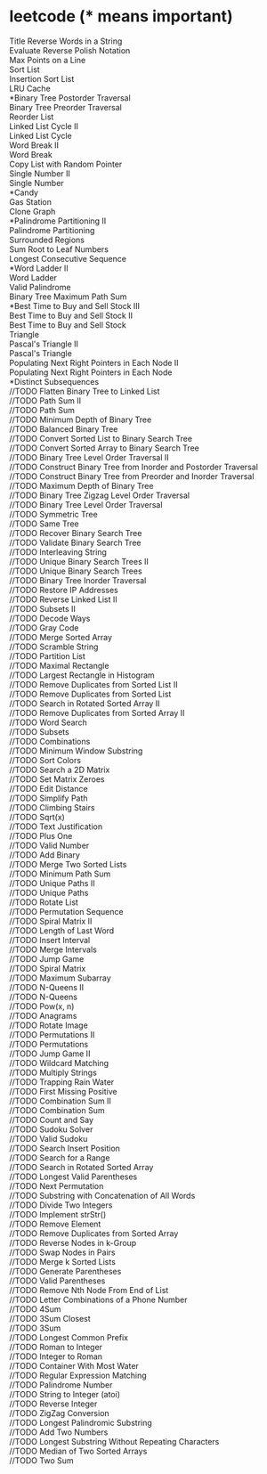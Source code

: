 leetcode (* means important)
========
Title
Reverse Words in a String<br>
Evaluate Reverse Polish Notation<br>
Max Points on a Line<br>
Sort List<br>
Insertion Sort List<br>
LRU Cache<br>
*Binary Tree Postorder Traversal<br>
Binary Tree Preorder Traversal<br>
Reorder List<br>
Linked List Cycle II<br>
Linked List Cycle<br>
Word Break II<br>
Word Break<br>
Copy List with Random Pointer<br>
Single Number II<br>
Single Number<br>
*Candy<br>
Gas Station<br>
Clone Graph<br>
*Palindrome Partitioning II<br>
Palindrome Partitioning<br>
Surrounded Regions<br>
Sum Root to Leaf Numbers<br>
Longest Consecutive Sequence<br>
*Word Ladder II<br>
Word Ladder<br>
Valid Palindrome<br>
Binary Tree Maximum Path Sum<br>
*Best Time to Buy and Sell Stock III<br>
Best Time to Buy and Sell Stock II<br>
Best Time to Buy and Sell Stock<br>
Triangle<br>
Pascal's Triangle II<br>
Pascal's Triangle<br>
Populating Next Right Pointers in Each Node II<br>
Populating Next Right Pointers in Each Node<br>
*Distinct Subsequences<br>
//TODO Flatten Binary Tree to Linked List<br>
//TODO Path Sum II<br>
//TODO Path Sum<br>
//TODO Minimum Depth of Binary Tree<br>
//TODO Balanced Binary Tree<br>
//TODO Convert Sorted List to Binary Search Tree<br>
//TODO Convert Sorted Array to Binary Search Tree<br>
//TODO Binary Tree Level Order Traversal II<br>
//TODO Construct Binary Tree from Inorder and Postorder Traversal<br>
//TODO Construct Binary Tree from Preorder and Inorder Traversal<br>
//TODO Maximum Depth of Binary Tree<br>
//TODO Binary Tree Zigzag Level Order Traversal<br>
//TODO Binary Tree Level Order Traversal<br>
//TODO Symmetric Tree<br>
//TODO Same Tree<br>
//TODO Recover Binary Search Tree<br>
//TODO Validate Binary Search Tree<br>
//TODO Interleaving String<br>
//TODO Unique Binary Search Trees II<br>
//TODO Unique Binary Search Trees<br>
//TODO Binary Tree Inorder Traversal<br>
//TODO Restore IP Addresses<br>
//TODO Reverse Linked List II<br>
//TODO Subsets II<br>
//TODO Decode Ways<br>
//TODO Gray Code<br>
//TODO Merge Sorted Array<br>
//TODO Scramble String<br>
//TODO Partition List<br>
//TODO Maximal Rectangle<br>
//TODO Largest Rectangle in Histogram<br>
//TODO Remove Duplicates from Sorted List II<br>
//TODO Remove Duplicates from Sorted List<br>
//TODO Search in Rotated Sorted Array II<br>
//TODO Remove Duplicates from Sorted Array II<br>
//TODO Word Search<br>
//TODO Subsets<br>
//TODO Combinations<br>
//TODO Minimum Window Substring<br>
//TODO Sort Colors<br>
//TODO Search a 2D Matrix<br>
//TODO Set Matrix Zeroes<br>
//TODO Edit Distance<br>
//TODO Simplify Path<br>
//TODO Climbing Stairs<br>
//TODO Sqrt(x)<br>
//TODO Text Justification<br>
//TODO Plus One<br>
//TODO Valid Number<br>
//TODO Add Binary<br>
//TODO Merge Two Sorted Lists<br>
//TODO Minimum Path Sum<br>
//TODO Unique Paths II<br>
//TODO Unique Paths<br>
//TODO Rotate List<br>
//TODO Permutation Sequence<br>
//TODO Spiral Matrix II<br>
//TODO Length of Last Word<br>
//TODO Insert Interval<br>
//TODO Merge Intervals<br>
//TODO Jump Game<br>
//TODO Spiral Matrix<br>
//TODO Maximum Subarray<br>
//TODO N-Queens II<br>
//TODO N-Queens<br>
//TODO Pow(x, n)<br>
//TODO Anagrams<br>
//TODO Rotate Image<br>
//TODO Permutations II<br>
//TODO Permutations<br>
//TODO Jump Game II<br>
//TODO Wildcard Matching<br>
//TODO Multiply Strings<br>
//TODO Trapping Rain Water<br>
//TODO First Missing Positive<br>
//TODO Combination Sum II<br>
//TODO Combination Sum<br>
//TODO Count and Say<br>
//TODO Sudoku Solver<br>
//TODO Valid Sudoku<br>
//TODO Search Insert Position<br>
//TODO Search for a Range<br>
//TODO Search in Rotated Sorted Array<br>
//TODO Longest Valid Parentheses<br>
//TODO Next Permutation<br>
//TODO Substring with Concatenation of All Words<br>
//TODO Divide Two Integers<br>
//TODO Implement strStr()<br>
//TODO Remove Element<br>
//TODO Remove Duplicates from Sorted Array<br>
//TODO Reverse Nodes in k-Group<br>
//TODO Swap Nodes in Pairs<br>
//TODO Merge k Sorted Lists<br>
//TODO Generate Parentheses<br>
//TODO Valid Parentheses<br>
//TODO Remove Nth Node From End of List<br>
//TODO Letter Combinations of a Phone Number<br>
//TODO 4Sum<br>
//TODO 3Sum Closest<br>
//TODO 3Sum<br>
//TODO Longest Common Prefix<br>
//TODO Roman to Integer<br>
//TODO Integer to Roman<br>
//TODO Container With Most Water<br>
//TODO Regular Expression Matching<br>
//TODO Palindrome Number<br>
//TODO String to Integer (atoi)<br>
//TODO Reverse Integer<br>
//TODO ZigZag Conversion<br>
//TODO Longest Palindromic Substring<br>
//TODO Add Two Numbers<br>
//TODO Longest Substring Without Repeating Characters<br>
//TODO Median of Two Sorted Arrays<br>
//TODO Two Sum<br>
